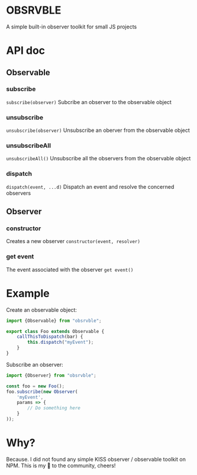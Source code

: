 # OBSRVBLE
A simple built-in observer toolkit for small JS projects

# API doc

## Observable

### subscribe
`subscribe(observer)`
Subcribe an observer to the observable object

### unsubscribe
`unsubscribe(observer)`
Unsubscribe an oberver from the observable object

### unsubscribeAll
`unsubscribeAll()`
Unsubscribe all the observers from the observable object

### dispatch
`dispatch(event, ...d)`
Dispatch an event and resolve the concerned observers

## Observer

### constructor
Creates a new observer
`constructor(event, resolver)`

### get event
The event associated with the observer
`get event()`

# Example

Create an observable object:
```js
import {Observable} from "obsrvble";

export class Foo extends Observable {
    callThisToDispatch(bar) {
        this.dispatch("myEvent");
    }
}
```

Subscribe an observer:
```js
import {Observer} from "obsrvble";

const foo = new Foo();
foo.subscribe(new Observer(
    'myEvent',
    params => {
        // Do something here
    }
));
```

# Why?
Because. I did not found any simple KISS observer / observable toolkit on NPM. This is my 🎁 to the community, cheers!